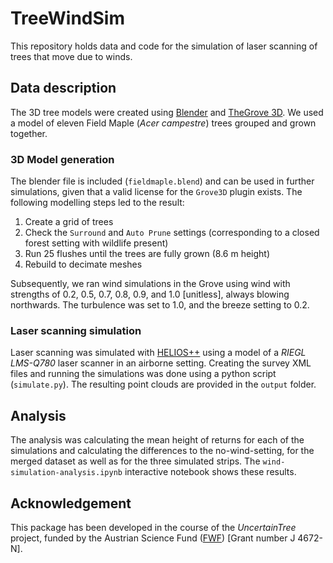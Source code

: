 # TreeWindSim

This repository holds data and code for the simulation of laser scanning of trees that move due to winds.

## Data description
The 3D tree models were created using [Blender](https://www.blender.org/) and [TheGrove 3D](https://www.thegrove3d.com/). We used a model of eleven Field Maple
(_Acer campestre_) trees grouped and grown together. 

### 3D Model generation
The blender file is included (`fieldmaple.blend`) and can be used in further simulations, given that a valid
license for the `Grove3D` plugin exists. The following modelling steps led to the result:

1. Create a grid of trees
2. Check the `Surround` and `Auto Prune` settings (corresponding to a closed forest setting with wildlife present)
3. Run 25 flushes until the trees are fully grown (8.6 m height)
4. Rebuild to decimate meshes

Subsequently, we ran wind simulations in the Grove using wind with strengths of 0.2, 0.5, 0.7, 0.8, 0.9, and 1.0 \[unitless\], always blowing northwards. 
The turbulence was set to 1.0, and the breeze setting to 0.2.

### Laser scanning simulation

Laser scanning was simulated with [HELIOS++](https://uni-heidelberg.de/helios) using a model of a _RIEGL LMS-Q780_ laser scanner in an airborne setting.
Creating the survey XML files and running the simulations was done using a python script (`simulate.py`). The resulting point clouds are provided
in the `output` folder.


## Analysis
The analysis was calculating the mean height of returns for each of the simulations and calculating the differences to the no-wind-setting, for the merged dataset as well as for the three simulated strips. The `wind-simulation-analysis.ipynb` interactive notebook shows these results.

## Acknowledgement
This package has been developed in the course of the *UncertainTree* project, funded by the Austrian Science Fund ([FWF](https://www.fwf.ac.at/)) [Grant number J 4672-N].

